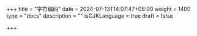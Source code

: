 +++
title = "字符编码"
date = 2024-07-13T14:07:47+08:00
weight = 1400
type = "docs"
description = ""
isCJKLanguage = true
draft = false

+++

